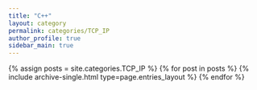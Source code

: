 ```yaml
---
title: "C++"
layout: category
permalink: categories/TCP_IP
author_profile: true
sidebar_main: true
---
```



{% assign posts = site.categories.TCP_IP %}
{% for post in posts %} {% include archive-single.html type=page.entries_layout %} {% endfor %}
